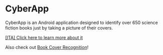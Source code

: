 # CyberApp

CyberApp is an Android application designed to identify over 650 science fiction books just by taking a picture of their covers.

[[ITA] Click here to learn more about it](https://jackfantaz.github.io/CyberApp/Relazione%20Fantazzini.pdf)

Also check out [Book Cover Recognition](https://github.com/JackFantaz/Book-Cover-Recognition)!
